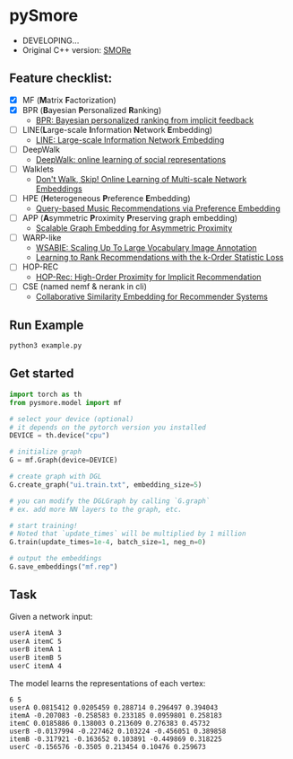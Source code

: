 # pySmore

- DEVELOPING...
- Original C++ version: [SMORe](https://github.com/cnclabs/smore)

## Feature checklist:
- [x] MF (**M**atrix **F**actorization)
- [x] BPR (**B**ayesian **P**ersonalized **R**anking)
  - [BPR: Bayesian personalized ranking from implicit feedback](https://dl.acm.org/citation.cfm?id=1795167)
- [ ] LINE(**L**arge-scale **I**nformation **N**etwork **E**mbedding)
  - [LINE: Large-scale Information Network Embedding](http://dl.acm.org/citation.cfm?id=2741093)
- [ ] DeepWalk
  - [DeepWalk: online learning of social representations](http://dl.acm.org/citation.cfm?id=2623732)
- [ ] Walklets
  - [Don't Walk, Skip! Online Learning of Multi-scale Network Embeddings](https://arxiv.org/abs/1605.02115) 
- [ ] HPE (**H**eterogeneous **P**reference **E**mbedding)
  - [Query-based Music Recommendations via Preference Embedding](http://dl.acm.org/citation.cfm?id=2959169)
- [ ] APP (**A**symmetric **P**roximity **P**reserving graph embedding)
  - [Scalable Graph Embedding for Asymmetric Proximity](https://aaai.org/ocs/index.php/AAAI/AAAI17/paper/view/14696)
- [ ] WARP-like
  - [WSABIE: Scaling Up To Large Vocabulary Image Annotation](https://dl.acm.org/citation.cfm?id=2283856)
  - [Learning to Rank Recommendations with the k-Order Statistic Loss](https://dl.acm.org/citation.cfm?id=2507157.2507210)
- [ ] HOP-REC
  - [HOP-Rec: High-Order Proximity for Implicit Recommendation](https://dl.acm.org/citation.cfm?id=3240381)
- [ ] CSE (named nemf & nerank in cli)
  - [Collaborative Similarity Embedding for Recommender Systems](https://arxiv.org/abs/1902.06188)

## Run Example
```cmd
python3 example.py
```

## Get started
```python
import torch as th
from pysmore.model import mf

# select your device (optional)
# it depends on the pytorch version you installed
DEVICE = th.device("cpu")

# initialize graph
G = mf.Graph(device=DEVICE)

# create graph with DGL
G.create_graph("ui.train.txt", embedding_size=5)

# you can modify the DGLGraph by calling `G.graph`
# ex. add more NN layers to the graph, etc.

# start training!
# Noted that `update_times` will be multiplied by 1 million
G.train(update_times=1e-4, batch_size=1, neg_n=0)

# output the embeddings
G.save_embeddings("mf.rep")
```

## Task
Given a network input:
```txt
userA itemA 3
userA itemC 5
userB itemA 1
userB itemB 5
userC itemA 4
```
The model learns the representations of each vertex:
```
6 5
userA 0.0815412 0.0205459 0.288714 0.296497 0.394043
itemA -0.207083 -0.258583 0.233185 0.0959801 0.258183
itemC 0.0185886 0.138003 0.213609 0.276383 0.45732
userB -0.0137994 -0.227462 0.103224 -0.456051 0.389858
itemB -0.317921 -0.163652 0.103891 -0.449869 0.318225
userC -0.156576 -0.3505 0.213454 0.10476 0.259673
```

